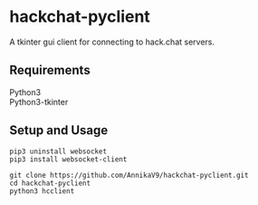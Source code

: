 # hackchat-pyclient
A tkinter gui client for connecting to hack.chat servers.


## Requirements
Python3<br/>
Python3-tkinter


## Setup and Usage
```
pip3 uninstall websocket
pip3 install websocket-client

git clone https://github.com/AnnikaV9/hackchat-pyclient.git
cd hackchat-pyclient
python3 hcclient
```
